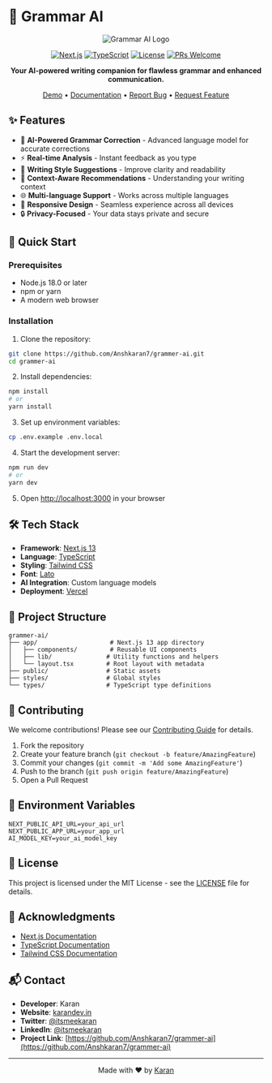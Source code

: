 # 🎯 Grammar AI

<div align="center">

![Grammar AI Logo](public/og-image.png)

[![Next.js](https://img.shields.io/badge/Next.js-13.0-black?style=for-the-badge&logo=next.js)](https://nextjs.org/)
[![TypeScript](https://img.shields.io/badge/TypeScript-5.0-blue?style=for-the-badge&logo=typescript)](https://www.typescriptlang.org/)
[![License](https://img.shields.io/badge/license-MIT-green?style=for-the-badge)](LICENSE)
[![PRs Welcome](https://img.shields.io/badge/PRs-welcome-brightgreen.svg?style=for-the-badge)](http://makeapullrequest.com)

**Your AI-powered writing companion for flawless grammar and enhanced communication.**

[Demo](https://grammer-ai.vercel.app) • [Documentation](https://github.com/Anshkaran7/grammer-ai/wiki) • [Report Bug](https://github.com/Anshkaran7/grammer-ai/issues) • [Request Feature](https://github.com/Anshkaran7/grammer-ai/issues)

</div>

## ✨ Features

- 🤖 **AI-Powered Grammar Correction** - Advanced language model for accurate corrections
- ⚡ **Real-time Analysis** - Instant feedback as you type
- 📝 **Writing Style Suggestions** - Improve clarity and readability
- 🎨 **Context-Aware Recommendations** - Understanding your writing context
- 🌐 **Multi-language Support** - Works across multiple languages
- 📱 **Responsive Design** - Seamless experience across all devices
- 🔒 **Privacy-Focused** - Your data stays private and secure

## 🚀 Quick Start

### Prerequisites

- Node.js 18.0 or later
- npm or yarn
- A modern web browser

### Installation

1. Clone the repository:

```bash
git clone https://github.com/Anshkaran7/grammer-ai.git
cd grammer-ai
```

2. Install dependencies:

```bash
npm install
# or
yarn install
```

3. Set up environment variables:

```bash
cp .env.example .env.local
```

4. Start the development server:

```bash
npm run dev
# or
yarn dev
```

5. Open [http://localhost:3000](http://localhost:3000) in your browser

## 🛠️ Tech Stack

- **Framework**: [Next.js 13](https://nextjs.org/)
- **Language**: [TypeScript](https://www.typescriptlang.org/)
- **Styling**: [Tailwind CSS](https://tailwindcss.com/)
- **Font**: [Lato](https://fonts.google.com/specimen/Lato)
- **AI Integration**: Custom language models
- **Deployment**: [Vercel](https://vercel.com)

## 📖 Project Structure

```
grammer-ai/
├── app/                    # Next.js 13 app directory
│   ├── components/         # Reusable UI components
│   ├── lib/               # Utility functions and helpers
│   └── layout.tsx         # Root layout with metadata
├── public/                # Static assets
├── styles/                # Global styles
└── types/                 # TypeScript type definitions
```

## 🤝 Contributing

We welcome contributions! Please see our [Contributing Guide](CONTRIBUTING.md) for details.

1. Fork the repository
2. Create your feature branch (`git checkout -b feature/AmazingFeature`)
3. Commit your changes (`git commit -m 'Add some AmazingFeature'`)
4. Push to the branch (`git push origin feature/AmazingFeature`)
5. Open a Pull Request

## 📝 Environment Variables

```env
NEXT_PUBLIC_API_URL=your_api_url
NEXT_PUBLIC_APP_URL=your_app_url
AI_MODEL_KEY=your_ai_model_key
```

## 📜 License

This project is licensed under the MIT License - see the [LICENSE](LICENSE) file for details.

## 🙏 Acknowledgments

- [Next.js Documentation](https://nextjs.org/docs)
- [TypeScript Documentation](https://www.typescriptlang.org/docs)
- [Tailwind CSS Documentation](https://tailwindcss.com/docs)

## 📬 Contact

- **Developer**: Karan
- **Website**: [karandev.in](https://karandev.in)
- **Twitter**: [@itsmeekaran](https://twitter.com/itsmeekaran)
- **LinkedIn**: [@itsmeekaran](https://linkedin.com/in/itsmeekaran)
- **Project Link**: [https://github.com/Anshkaran7/grammer-ai](https://github.com/Anshkaran7/grammer-ai)

---

<div align="center">

Made with ❤️ by [Karan](https://karandev.in)

</div>
